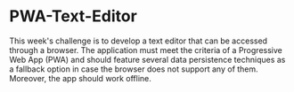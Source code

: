 # PWA-Text-Editor
This week's challenge is to develop a text editor that can be accessed through a browser. The application must meet the criteria of a Progressive Web App (PWA) and should feature several data persistence techniques as a fallback option in case the browser does not support any of them. Moreover, the app should work offline.
